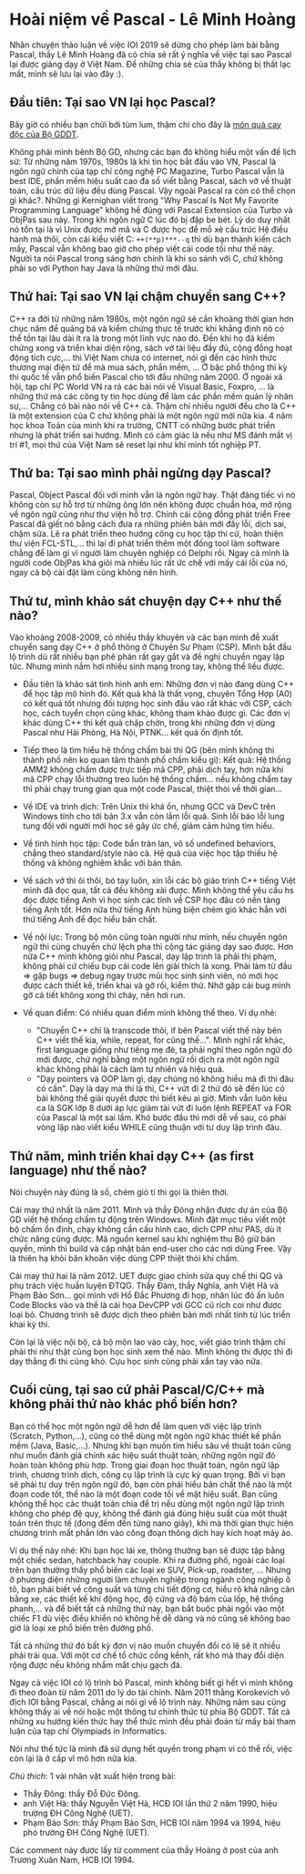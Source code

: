 # Hoài niệm về Pascal - Lê Minh Hoàng

Nhân chuyện thảo luận về việc IOI 2019 sẽ dừng cho phép làm bài bằng Pascal, thầy Lê Minh Hoàng đã có chia sẻ rất ý nghĩa về việc tại sao Pascal lại được giảng dạy ở Việt Nam. Để những chia sẻ của thầy không bị thất lạc mất, mình sẽ lưu lại vào đây :).

## Đầu tiên: Tại sao VN lại học Pascal?

Bây giờ có nhiều bạn chửi bới tùm lum, thậm chí cho đây là [món quà cay độc của Bộ GDDT](http://www.ddth.com/showthread.php/95997-Pascal-M%C3%B3n-qu%C3%A0-cay-%C4%91%E1%BB%99c-c%E1%BB%A7a-B%E1%BB%99-GD%C4%90T).

Không phải mình bênh Bộ GD, nhưng các bạn đó không hiểu một vấn đề lịch sử: Từ những năm 1970s, 1980s là khi tin học bắt đầu vào VN, Pascal là ngôn ngữ chính của tạp chí công nghệ PC Magazine, Turbo Pascal vẫn là best IDE, phần mềm hiệu suất cao đa số viết bằng Pascal, sách vở về thuật toán, cấu trúc dữ liệu đều dùng Pascal. Vậy ngoài Pascal ra còn có thể chọn gì khác?. Những gì Kernighan viết trong "Why Pascal Is Not My Favorite Programming Language" không hề đúng với Pascal Extension của Turbo và ObjPas sau này. Trong khi ngôn ngữ C lúc đó bị đập be bét. Lý do duy nhất nó tồn tại là vì Unix được mở mã và C được học để mổ xẻ cấu trúc Hệ điều hành mà thôi, còn cái kiểu viết C: `++(**p)***--q` thì dù bạn thành kiến cách mấy, Pascal vẫn không bao giờ cho phép viết cái code tối như thế này. Người ta nói Pascal trong sáng hơn chính là khi so sánh với C, chứ không phải so với Python hay Java là những thứ mới đâu.


## Thứ hai: Tại sao VN lại chậm chuyển sang C++?

C++ ra đời từ những năm 1980s, một ngôn ngữ sẽ cần khoảng thời gian hơn chục năm để quảng bá và kiểm chứng thực tế trước khi khẳng định nó có thể tồn tại lâu dài ít ra là trong một lĩnh vực nào đó. Đến khi họ đã kiểm chứng xong và triển khai diện rộng, sách vở tài liệu đầy đủ, cộng đồng hoạt động tích cực,... thì Việt Nam chưa có internet, nói gì đến các hình thức thương mại điện tử để mà mua sách, phần mềm, ... Ở bậc phổ thông thì kỳ thi quốc tế vẫn phổ biến Pascal cho tới đầu những năm 2000. Ở ngoài xã hội, tạp chí PC World VN ra rả các bài nói về Visual Basic, Foxpro, ... là những thứ mà các công ty tin học dùng để làm các phần mềm quản lý nhân sự,... Chẳng có bài nào nói về C++ cả. Thậm chí nhiều người đều cho là C++ là một extension của C chứ không phải là một ngôn ngữ mới nữa kia. 4 năm học khoa Toán của mình khi ra trường, CNTT có những bước phát triển nhưng là phát triển sai hướng. Mình có cảm giác là nếu như MS đánh mất vị trí #1, mọi thứ của Việt Nam sẽ reset lại như khi mình tốt nghiệp PT.


## Thứ ba: Tại sao mình phải ngừng dạy Pascal?

Pascal, Object Pascal đối với mình vẫn là ngôn ngữ hay. Thật đáng tiếc vì nó không còn sự hỗ trợ từ những ông lớn nên không được chuẩn hóa, mở rộng về ngôn ngữ cũng như thư viện hỗ trợ. Chính cái cộng đồng phát triển Free Pascal đã giết nó bằng cách đưa ra những phiên bản mới đầy lỗi, dịch sai, chậm sửa. Lẽ ra phát triển theo hướng công cụ học tập thi cử, hoàn thiện thư viện FCL-STL,... thì lại đi phát triển thêm một đống tool làm software chẳng để làm gì vì người làm chuyên nghiệp có Delphi rồi. Ngay cả mình là người code ObjPas khá giỏi mà nhiều lúc rất ức chế với mấy cái lỗi của nó, ngay cả bộ cài đặt làm cũng không nên hình.


## Thứ tư, mình khảo sát chuyện dạy C++ như thế nào?

Vào khoảng 2008-2009, có nhiều thầy khuyên và các bạn mình đề xuất chuyển sang dạy C++ ở phổ thông ở Chuyên Sư Phạm (CSP). Mình bắt đầu lộ trình dù rất nhiều bạn phê phán rất gay gắt và đề nghị chuyển ngay lập tức. Nhưng mình nắm hơi nhiều sinh mạng trong tay, không thể liều được.

- Đầu tiên là khảo sát tình hình anh em: Những đơn vị nào đang dùng C++ để học tập mô hình đó. Kết quả khá là thất vọng, chuyên Tổng Hợp (A0) có kết quả tốt nhưng đối tượng học sinh đầu vào rất khác với CSP, cách học, cách tuyển chọn cũng khác, không tham khảo được gì. Các đơn vị khác dùng C++ thì kết quả chập chờn, trong khi những đơn vị dùng Pascal như Hải Phòng, Hà Nội, PTNK... kết quả ổn định tốt.

- Tiếp theo là tìm hiểu hệ thống chấm bài thi QG (bên mình không thi thành phố nên ko quan tâm thành phố chấm kiểu gì): Kết quả: Hệ thống AMM2 không chấm được trực tiếp mã CPP, phải dịch tay, hơn nữa khi mã CPP chạy lỗi thường treo luôn hệ thống chấm... nếu không chấm tay thì phải chạy trung gian qua một code Pascal, thiệt thòi về thời gian...

- Về IDE và trình dịch: Trên Unix thì khá ổn, nhưng GCC và DevC trên Windows tính cho tới bản 3.x vẫn còn lắm lỗi quá. Sinh lỗi báo lỗi lung tung đối với người mới học sẽ gây ức chế, giảm cảm hứng tìm hiểu.

- Về tình hình học tập: Code bẩn tràn lan, vô số undefined behaviors, chẳng theo standard/style nào cả. Hệ quả của việc học tập thiếu hệ thống và không nghiêm khắc với bản thân.

- Về sách vở thì ôi thôi, bó tay luôn, xin lỗi các bộ giáo trình C++ tiếng Việt mình đã đọc qua, tất cả đều không xài được. Mình không thể yêu cầu hs đọc được tiếng Anh vì học sinh các tỉnh về CSP học đâu có nền tàng tiếng Anh tốt. Hơn nữa thứ tiếng Anh hùng biện chém gió khác hẳn với thứ tiếng Anh để đọc hiểu bản chất.

- Về nội lực: Trong bộ môn cũng toàn người như mình, nếu chuyển ngôn ngữ thì cùng chuyển chứ lệch pha thì cộng tác giảng dạy sao được. Hơn nữa C++ mình không giỏi như Pascal, dạy lập trình là phải thị phạm, không phải cứ chiếu bụp cái code lên giải thích là xong. Phải làm từ đầu => gặp bugs => debug ngay trước mũi học sinh sinh viên, nó mới học được cách thiết kế, triển khai và gỡ rối, kiểm thử. Nhỡ gặp cái bug mình gỡ cả tiết không xong thì cháy, nên hơi run.

- Về quan điểm: Có nhiều quan điểm mình không thể theo. Ví dụ nhé:
    - "Chuyển C++ chỉ là transcode thôi, if bên Pascal viết thế này bên C++ viết thế kia, while, repeat, for cũng thế...". Mình nghĩ rất khác, first language giống như tiếng mẹ đẻ, ta phải nghĩ theo ngôn ngữ đó mới được, chứ nghĩ bằng một ngôn ngữ rồi dịch ra một ngôn ngữ khác không phải là cách làm tự nhiên và hiệu quả.
    - "Dạy pointers và OOP làm gì, dạy chúng nó không hiểu mà đi thi đâu có cần". Dạy là dạy mà thi là thi, C++ vứt đi 2 thứ đó sẽ đến lúc có bài không thể giải quyết được thì biết kêu ai giờ. Mình vẫn luôn kêu ca là SGK lớp 8 dưới áp lực giảm tải vứt đi luôn lệnh REPEAT và FOR của Pascal là một sai lầm. Khó bước đầu thì mới dễ về sau, có phải vòng lặp nào viết kiểu WHILE cũng thuận với tư duy lập trình đâu.


## Thứ năm, mình triển khai dạy C++ (as first language) như thế nào?

Nói chuyện này đúng là số, chém gió tí thì gọi là thiên thời.

Cái may thứ nhất là năm 2011. Mình và thầy Đông nhận được dự án của Bộ GD viết hệ thống chấm tự động trên Windows. Mình đặt mục tiêu viết một bộ chấm ổn định, chạy không cần cấu hình cao, dịch CPP như PAS, dù ít chức năng cũng được. Mã nguồn kernel sau khi nghiệm thu Bộ giữ bản quyền, mình thì build và cập nhật bản end-user cho các nơi dùng Free. Vậy là thiên hạ khỏi băn khoăn việc dùng CPP thiệt thòi khi chấm.

Cái may thứ hai là năm 2012. UET được giao chỉnh sửa quy chế thi QG và phụ trách việc huấn luyện ĐTQG. Thầy Đàm, thầy Nghĩa, anh Việt Hà và Phạm Bảo Sơn... gọi mình với Hồ Đắc Phương đi họp, nhân lúc đó ấn luôn Code Blocks vào và thế là cái họa DevCPP với GCC cũ rích coi như được loại bỏ. Chương trình sẽ được dịch theo phiên bản mới nhất tính từ lúc triển khai kỳ thi.

Còn lại là việc nội bộ, cả bộ môn lao vào cày, học, viết giáo trình thậm chí phải thi như thật cùng bọn học sinh xem thế nào. Mình không thi được thì đi dạy thằng đi thi cũng khó. Cựu học sinh cũng phải xắn tay vào nữa.


## Cuối cùng, tại sao cứ phải Pascal/C/C++ mà không phải thứ nào khác phổ biến hơn?

Bạn có thể học một ngôn ngữ dễ hơn để làm quen với việc lập trình (Scratch, Python,...), cũng có thể dùng một ngôn ngữ khác thiết kế phần mềm (Java, Basic,...). Nhưng khi bạn muốn tìm hiểu sâu về thuật toán cũng như muốn đánh giá chính xác hiệu suất thuật toán, những ngôn ngữ đó hoàn toàn không phù hợp. Trong giai đoạn học thuật toán, ngôn ngữ lập trình, chương trình dịch, công cụ lập trình là cực kỳ quan trọng. Bởi vì bạn sẽ phải tư duy trên ngôn ngữ đó, bạn còn phải hiểu bản chất thế nào là một đoạn code tốt, thế nào là một đoạn code tồi về mặt hiệu suất. Bạn cũng không thể học các thuật toán chia để trị nếu dùng một ngôn ngữ lập trình không cho phép đệ quy, không thể đánh giá đúng hiệu suất của một thuật toán trên thực tế (đong đếm đến từng nano giây), khi mà thời gian thực hiện chương trình mất phần lớn vào công đoạn thông dịch hay kích hoạt máy ảo.

Ví dụ thế này nhé: Khi bạn học lái xe, thông thường bạn sẽ được tập bằng một chiếc sedan, hatchback hay couple. Khi ra đường phố, ngoài các loại trên bạn thường thấy phổ biến các loại xe SUV, Pick-up, roadster, ... Nhưng ở phương diện những người làm chuyên nghiệp trong ngành công nghiệp ô tô, bạn phải biết về công suất và từng chi tiết động cơ, hiểu rõ khả năng cân bằng xe, các thiết kế khí động học, độ cứng và độ bám của lốp, hệ thống phanh,... và để biết tất cả những thứ này, bạn bắt buộc phải ngồi vào một chiếc F1 dù việc điều khiển nó không hề dễ dàng và nó cũng sẽ không bao giờ là loại xe phổ biến trên đường phố.

Tất cả những thứ đó bất kỳ đơn vị nào muốn chuyển đổi có lẽ sẽ ít nhiều phải trải qua. Với một cơ chế tổ chức cồng kềnh, rất khó mà thay đổi diện rộng được nếu không nhắm mắt chịu gạch đá.

Ngay cả việc IOI có lộ trình bỏ Pascal, mình không biết gì hết vì mình không đi theo đoàn từ năm 2011 do lý do tài chính. Năm 2011 thằng Korokevich vô địch IOI bằng Pascal, chẳng ai nói gì về lộ trình này. Những năm sau cũng không thấy ai về nói hoặc một thông tư chính thức từ phía Bộ GDDT. Tất cả những xu hướng kiến thức hay thể thức mình đều phải đoán từ mấy bài tham luận của tạp chí Olympiads in Informatics.

Nói như thế tức là mình đã sử dụng hết quyền trong phạm vi có thể rồi, việc còn lại là ở cấp vĩ mô hơn nữa kia.


*Chú thích*: 1 vài nhân vật xuất hiện trong bài:

- Thầy Đông: thầy Đỗ Đức Đông.
- anh Việt Hà: thầy Nguyễn Việt Hà, HCĐ IOI lần thứ 2 năm 1990, hiệu trường ĐH Công Nghệ (UET).
- Phạm Bảo Sơn: thầy Phạm Bảo Sơn, HCB IOI năm 1994 và 1994, hiệu phó trường ĐH Công Nghệ (UET).

Các comment này được lấy từ comment của thầy Hoàng ở post của anh Trương Xuân Nam, HCB IOI 1994.